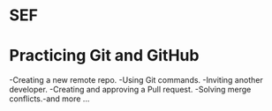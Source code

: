 # SEF


# Practicing Git and GitHub
-Creating a new remote repo.
-Using Git commands.
-Inviting another developer.
-Creating and approving a Pull request.
-Solving merge conflicts.-and more ...